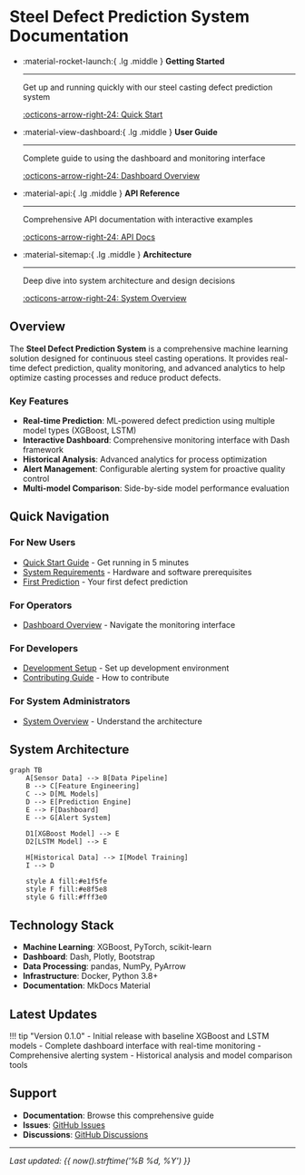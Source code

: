 # Steel Defect Prediction System Documentation

<div class="grid cards" markdown>

-   :material-rocket-launch:{ .lg .middle } __Getting Started__

    ---

    Get up and running quickly with our steel casting defect prediction system

    [:octicons-arrow-right-24: Quick Start](getting-started/quick-start.md)

-   :material-view-dashboard:{ .lg .middle } __User Guide__

    ---

    Complete guide to using the dashboard and monitoring interface

    [:octicons-arrow-right-24: Dashboard Overview](user-guide/dashboard-overview.md)

-   :material-api:{ .lg .middle } __API Reference__

    ---

    Comprehensive API documentation with interactive examples

    [:octicons-arrow-right-24: API Docs](api-reference/dashboard-integration.md)

-   :material-sitemap:{ .lg .middle } __Architecture__

    ---

    Deep dive into system architecture and design decisions

    [:octicons-arrow-right-24: System Overview](architecture/system-overview.md)

</div>

## Overview

The **Steel Defect Prediction System** is a comprehensive machine learning solution designed for continuous steel casting operations. It provides real-time defect prediction, quality monitoring, and advanced analytics to help optimize casting processes and reduce product defects.

### Key Features

- **Real-time Prediction**: ML-powered defect prediction using multiple model types (XGBoost, LSTM)
- **Interactive Dashboard**: Comprehensive monitoring interface with Dash framework
- **Historical Analysis**: Advanced analytics for process optimization
- **Alert Management**: Configurable alerting system for proactive quality control
- **Multi-model Comparison**: Side-by-side model performance evaluation

## Quick Navigation

### For New Users
- [Quick Start Guide](getting-started/quick-start.md) - Get running in 5 minutes
- [System Requirements](getting-started/system-requirements.md) - Hardware and software prerequisites
- [First Prediction](getting-started/first-prediction.md) - Your first defect prediction

### For Operators
- [Dashboard Overview](user-guide/dashboard-overview.md) - Navigate the monitoring interface

### For Developers
- [Development Setup](installation/development-setup.md) - Set up development environment
- [Contributing Guide](development/contributing.md) - How to contribute

### For System Administrators
- [System Overview](architecture/system-overview.md) - Understand the architecture

## System Architecture

```mermaid
graph TB
    A[Sensor Data] --> B[Data Pipeline]
    B --> C[Feature Engineering]
    C --> D[ML Models]
    D --> E[Prediction Engine]
    E --> F[Dashboard]
    E --> G[Alert System]
    
    D1[XGBoost Model] --> E
    D2[LSTM Model] --> E
    
    H[Historical Data] --> I[Model Training]
    I --> D
    
    style A fill:#e1f5fe
    style F fill:#e8f5e8
    style G fill:#fff3e0
```

## Technology Stack

- **Machine Learning**: XGBoost, PyTorch, scikit-learn
- **Dashboard**: Dash, Plotly, Bootstrap
- **Data Processing**: pandas, NumPy, PyArrow
- **Infrastructure**: Docker, Python 3.8+
- **Documentation**: MkDocs Material

## Latest Updates

!!! tip "Version 0.1.0"
    - Initial release with baseline XGBoost and LSTM models
    - Complete dashboard interface with real-time monitoring
    - Comprehensive alerting system
    - Historical analysis and model comparison tools

## Support

- **Documentation**: Browse this comprehensive guide
- **Issues**: [GitHub Issues](https://github.com/dhar174/steel_defect_demo/issues)
- **Discussions**: [GitHub Discussions](https://github.com/dhar174/steel_defect_demo/discussions)

---

*Last updated: {{ now().strftime('%B %d, %Y') }}*